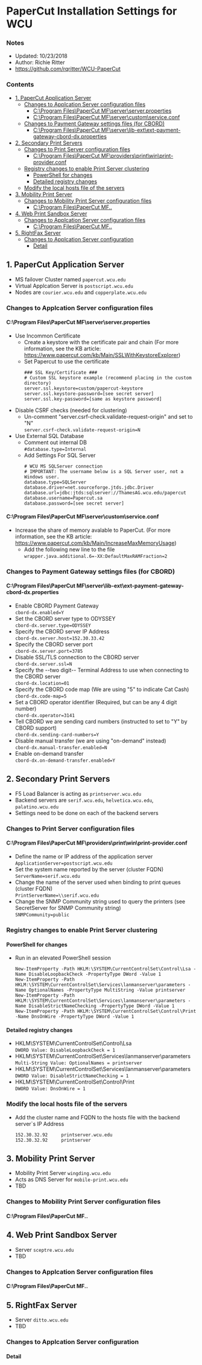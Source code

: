 # PaperCut Installation Settings for WCU <!-- omit in toc -->

### Notes <!-- omit in toc -->
- Updated: 10/23/2018
- Author: Richie Ritter
- https://github.com/rqritter/WCU-PaperCut

### Contents
- [1. PaperCut Application Server](#1-papercut-application-server)
    - [Changes to Applcation Server configuration files](#changes-to-applcation-server-configuration-files)
        - [C:\Program Files\PaperCut MF\server\server.properties](#cprogram-filespapercut-mfserverserverproperties)
        - [C:\Program Files\PaperCut MF\server\custom\service.conf](#cprogram-filespapercut-mfservercustomserviceconf)
    - [Changes to Payment Gateway settings files (for CBORD)](#changes-to-payment-gateway-settings-files-for-cbord)
        - [C:\Program Files\PaperCut MF\server\lib-ext\ext-payment-gateway-cbord-dx.properties](#cprogram-filespapercut-mfserverlib-extext-payment-gateway-cbord-dxproperties)
- [2. Secondary Print Servers](#2-secondary-print-servers)
    - [Changes to Print Server configuration files](#changes-to-print-server-configuration-files)
        - [C:\Program Files\PaperCut MF\providers\print\win\print-provider.conf](#cprogram-filespapercut-mfprovidersprintwinprint-providerconf)
    - [Registry changes to enable Print Server clustering](#registry-changes-to-enable-print-server-clustering)
        - [PowerShell for changes](#powershell-for-changes)
        - [Detailed registry changes](#detailed-registry-changes)
    - [Modify the local hosts file of the servers](#modify-the-local-hosts-file-of-the-servers)
- [3. Mobility Print Server](#3-mobility-print-server)
    - [Changes to Mobility Print Server configuration files](#changes-to-mobility-print-server-configuration-files)
        - [C:\Program Files\PaperCut MF\..](#cprogram-filespapercut-mf)
- [4. Web Print Sandbox Server](#4-web-print-sandbox-server)
    - [Changes to Applcation Server configuration files](#changes-to-applcation-server-configuration-files-1)
        - [C:\Program Files\PaperCut MF\..](#cprogram-filespapercut-mf-1)
- [5. RightFax Server](#5-rightfax-server)
    - [Changes to Applcation Server configuration](#changes-to-applcation-server-configuration)
        - [Detail](#detail)

## 1. PaperCut Application Server
- MS failover Cluster named `papercut.wcu.edu`  
- Virtual Applcation Server is `postscript.wcu.edu`  
- Nodes are `courier.wcu.edu` and `copperplate.wcu.edu`  

### Changes to Applcation Server configuration files

#### C:\Program Files\PaperCut MF\server\server.properties

- Use Incommon Certificate
  - Create a keystore with the certificate pair and chain (For more information, see the KB article: https://www.papercut.com/kb/Main/SSLWithKeystoreExplorer)
  - Set Papercut to use the certificate
    ```
    ### SSL Key/Certificate ###
    # Custom SSL keystore example (recommend placing in the custom directory)
    server.ssl.keystore=custom/papercut-keystore
    server.ssl.keystore-password=[see secret server]
    server.ssl.key-password=[same as keystore password]
    ```
- Disable CSRF checks (needed for clustering)
  - Un-comment "server.csrf-check.validate-request-origin" and set to "N"  
    `server.csrf-check.validate-request-origin=N`
- Use External SQL Database
  - Comment out internal DB  
    `#database.type=Internal` 
  - Add Settings For SQL Server
    ```
    # WCU MS SQLServer connection
    # IMPORTANT: The username below is a SQL Server user, not a Windows user.
    database.type=SQLServer
    database.driver=net.sourceforge.jtds.jdbc.Driver
    database.url=jdbc:jtds:sqlserver://ThamesAG.wcu.edu/papercut
    database.username=Papercut.sa
    database.password=[see secret server]
    ```
#### C:\Program Files\PaperCut MF\server\custom\service.conf

- Increase the share of memory avalable to PaperCut. (For more information, see the KB article: https://www.papercut.com/kb/Main/IncreaseMaxMemoryUsage)  
  - Add the following new line to the file  
    `wrapper.java.additional.6=-XX:DefaultMaxRAMFraction=2`

### Changes to Payment Gateway settings files (for CBORD)

#### C:\Program Files\PaperCut MF\server\lib-ext\ext-payment-gateway-cbord-dx.properties

- Enable CBORD Payment Gateway  
  `cbord-dx.enabled=Y`
- Set the CBORD server type to ODYSSEY  
  `cbord-dx.server.type=ODYSSEY`
- Specify the CBORD server IP Address  
  `cbord-dx.server.host=152.30.33.42`
- Specify the CBORD server port  
  `cbord-dx.server.port=3785` 
- Disable SSL/TLS connection to the CBORD server  
  `cbord-dx.server.ssl=N`
- Specify the --two digit-- Terminal Address to use when connecting to the CBORD server  
  `cbord-dx.location=01`
- Specify the CBORD code map (We are using "5" to indicate Cat Cash)  
  `cbord-dx.code-map=5` 
- Set a CBORD operator identifier (Required, but can be any 4 digit number)  
  `cbord-dx.operator=3141`
- Tell CBORD we are sending card numbers (instructed to set to "Y" by CBORD support)  
  `cbord-dx.sending-card-numbers=Y`
- Disable manual transfer (we are using "on-demand" instead)  
  `cbord-dx.manual-transfer.enabled=N`
- Enable on-demand transfer   
  `cbord-dx.on-demand-transfer.enabled=Y`

## 2. Secondary Print Servers
- F5 Load Balancer is acting as `printserver.wcu.edu`  
- Backend servers are `serif.wcu.edu`, `helvetica.wcu.edu`, `palatino.wcu.edu`  
- Settings need to be done on each of the backend servers  

### Changes to Print Server configuration files

#### C:\Program Files\PaperCut MF\providers\print\win\print-provider.conf

- Define the name or IP address of the application server  
  `ApplicationServer=postscript.wcu.edu`
- Set the system name reported by the server (cluster FQDN)  
  `ServerName=serif.wcu.edu`
- Change the name of the server used when binding to print queues (cluster FQDN)  
  `PrintServerName=\\serif.wcu.edu`
- Change the SNMP Community string used to query the printers (see SecretServer for SNMP Community string)  
  `SNMPCommunity=public`

### Registry changes to enable Print Server clustering

#### PowerShell for changes
  - Run in an elevated PowerShell session
    ```
    New-ItemProperty -Path HKLM:\SYSTEM\CurrentControlSet\Control\Lsa -Name DisableLoopbackCheck -PropertyType DWord -Value 1
    New-ItemProperty -Path HKLM:\SYSTEM\CurrentControlSet\Services\lanmanserver\parameters -Name OptionalNames -PropertyType MultiString -Value printserver
    New-ItemProperty -Path HKLM:\SYSTEM\CurrentControlSet\Services\lanmanserver\parameters -Name DisableStrictNameChecking -PropertyType DWord -Value 1
    New-ItemProperty -Path HKLM:\SYSTEM\CurrentControlSet\Control\Print -Name DnsOnWire -PropertyType DWord -Value 1
    ```
#### Detailed registry changes
- HKLM\SYSTEM\CurrentControlSet\Control\Lsa  
  `DWORD Value: DisableLoopbackCheck = 1`
- HKLM\SYSTEM\CurrentControlSet\Services\lanmanserver\parameters  
  `Multi-String Value: OptionalNames = printserver`
- HKLM\SYSTEM\CurrentControlSet\Services\lanmanserver\parameters  
  `DWORD Value: DisableStrictNameChecking = 1`
- HKLM\SYSTEM\CurrentControlSet\Control\Print  
  `DWORD Value: DnsOnWire = 1`

### Modify the local hosts file of the servers
  - Add the cluster name and FQDN to the hosts file with the backend server`s IP Address
    ```
    152.30.32.92     printserver.wcu.edu
    152.30.32.92     printserver
    ```

## 3. Mobility Print Server
- Mobility Print Server `wingding.wcu.edu`  
- Acts as DNS Server for `mobile-print.wcu.edu`  
- TBD  

### Changes to Mobility Print Server configuration files

#### C:\Program Files\PaperCut MF\..

## 4. Web Print Sandbox Server
- Server `sceptre.wcu.edu`  
- TBD   

### Changes to Applcation Server configuration files

#### C:\Program Files\PaperCut MF\..

## 5. RightFax Server
- Server `ditto.wcu.edu`  
- TBD

### Changes to Applcation Server configuration

#### Detail
